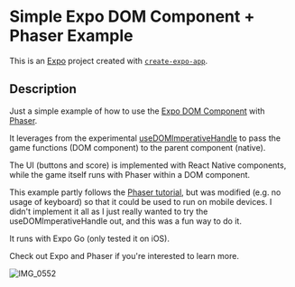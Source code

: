 # Simple Expo DOM Component + Phaser Example

This is an [Expo](https://expo.dev) project created with [`create-expo-app`](https://www.npmjs.com/package/create-expo-app).

## Description

Just a simple example of how to use the [Expo DOM Component](https://docs.expo.dev/guides/dom-components/) with [Phaser](https://phaser.io/).

It leverages from the experimental [useDOMImperativeHandle](https://docs.expo.dev/guides/dom-components/#passing-refs) to pass the game functions (DOM component) to the parent component (native).

The UI (buttons and score) is implemented with React Native components, while the game itself runs with Phaser within a DOM component.

This example partly follows the [Phaser tutorial](https://phaser.io/tutorials/making-your-first-phaser-3-game/part1), but was modified (e.g. no usage of keyboard) so that it could be used to run on mobile devices. I didn't implement it all as I just really wanted to try the useDOMImperativeHandle out, and this was a fun way to do it.

It runs with Expo Go (only tested it on iOS).

Check out Expo and Phaser if you're interested to learn more.

![IMG_0552](https://github.com/user-attachments/assets/37e8ff9c-2516-440c-90f2-a4fc715e44f6)
